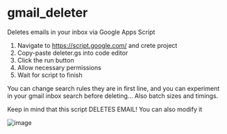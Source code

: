 # gmail_deleter
Deletes emails in your inbox via Google Apps Script

1. Navigate to https://script.google.com/ and crete project
2. Copy-paste deleter.gs into code editor
3. Click the run button
4. Allow necessary permissions
5. Wait for script to finish


You can change search rules they are in first line, and you can experiment in 
your gmail inbox search before deleting...
Also batch sizes and timings.

Keep in mind that this script DELETES EMAIL!
You can also modify it 


![image](https://github.com/user-attachments/assets/393bbffd-be63-4c57-98ed-a1a48134a502)
